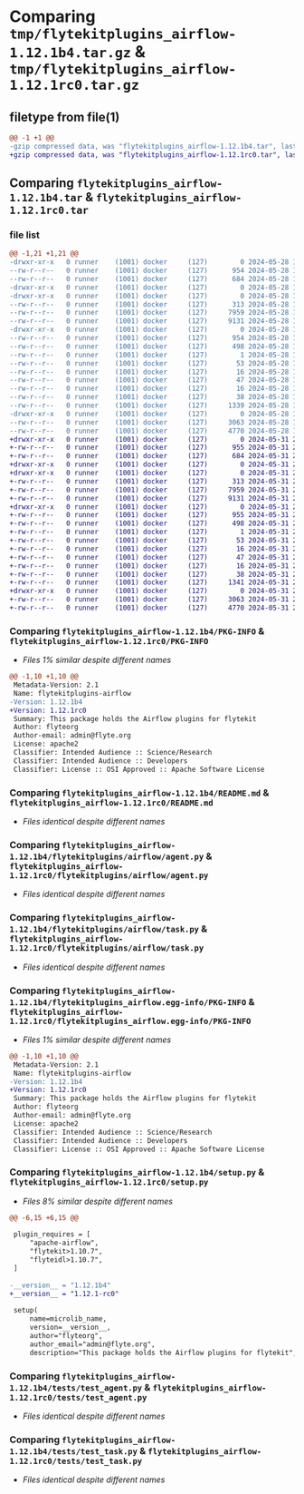 # Comparing `tmp/flytekitplugins_airflow-1.12.1b4.tar.gz` & `tmp/flytekitplugins_airflow-1.12.1rc0.tar.gz`

## filetype from file(1)

```diff
@@ -1 +1 @@
-gzip compressed data, was "flytekitplugins_airflow-1.12.1b4.tar", last modified: Tue May 28 15:50:21 2024, max compression
+gzip compressed data, was "flytekitplugins_airflow-1.12.1rc0.tar", last modified: Fri May 31 21:49:28 2024, max compression
```

## Comparing `flytekitplugins_airflow-1.12.1b4.tar` & `flytekitplugins_airflow-1.12.1rc0.tar`

### file list

```diff
@@ -1,21 +1,21 @@
-drwxr-xr-x   0 runner    (1001) docker     (127)        0 2024-05-28 15:50:21.059359 flytekitplugins_airflow-1.12.1b4/
--rw-r--r--   0 runner    (1001) docker     (127)      954 2024-05-28 15:50:21.059359 flytekitplugins_airflow-1.12.1b4/PKG-INFO
--rw-r--r--   0 runner    (1001) docker     (127)      684 2024-05-28 15:49:57.000000 flytekitplugins_airflow-1.12.1b4/README.md
-drwxr-xr-x   0 runner    (1001) docker     (127)        0 2024-05-28 15:50:21.059359 flytekitplugins_airflow-1.12.1b4/flytekitplugins/
-drwxr-xr-x   0 runner    (1001) docker     (127)        0 2024-05-28 15:50:21.059359 flytekitplugins_airflow-1.12.1b4/flytekitplugins/airflow/
--rw-r--r--   0 runner    (1001) docker     (127)      313 2024-05-28 15:49:57.000000 flytekitplugins_airflow-1.12.1b4/flytekitplugins/airflow/__init__.py
--rw-r--r--   0 runner    (1001) docker     (127)     7959 2024-05-28 15:49:57.000000 flytekitplugins_airflow-1.12.1b4/flytekitplugins/airflow/agent.py
--rw-r--r--   0 runner    (1001) docker     (127)     9131 2024-05-28 15:49:57.000000 flytekitplugins_airflow-1.12.1b4/flytekitplugins/airflow/task.py
-drwxr-xr-x   0 runner    (1001) docker     (127)        0 2024-05-28 15:50:21.059359 flytekitplugins_airflow-1.12.1b4/flytekitplugins_airflow.egg-info/
--rw-r--r--   0 runner    (1001) docker     (127)      954 2024-05-28 15:50:21.000000 flytekitplugins_airflow-1.12.1b4/flytekitplugins_airflow.egg-info/PKG-INFO
--rw-r--r--   0 runner    (1001) docker     (127)      498 2024-05-28 15:50:21.000000 flytekitplugins_airflow-1.12.1b4/flytekitplugins_airflow.egg-info/SOURCES.txt
--rw-r--r--   0 runner    (1001) docker     (127)        1 2024-05-28 15:50:21.000000 flytekitplugins_airflow-1.12.1b4/flytekitplugins_airflow.egg-info/dependency_links.txt
--rw-r--r--   0 runner    (1001) docker     (127)       53 2024-05-28 15:50:21.000000 flytekitplugins_airflow-1.12.1b4/flytekitplugins_airflow.egg-info/entry_points.txt
--rw-r--r--   0 runner    (1001) docker     (127)       16 2024-05-28 15:50:21.000000 flytekitplugins_airflow-1.12.1b4/flytekitplugins_airflow.egg-info/namespace_packages.txt
--rw-r--r--   0 runner    (1001) docker     (127)       47 2024-05-28 15:50:21.000000 flytekitplugins_airflow-1.12.1b4/flytekitplugins_airflow.egg-info/requires.txt
--rw-r--r--   0 runner    (1001) docker     (127)       16 2024-05-28 15:50:21.000000 flytekitplugins_airflow-1.12.1b4/flytekitplugins_airflow.egg-info/top_level.txt
--rw-r--r--   0 runner    (1001) docker     (127)       38 2024-05-28 15:50:21.059359 flytekitplugins_airflow-1.12.1b4/setup.cfg
--rw-r--r--   0 runner    (1001) docker     (127)     1339 2024-05-28 15:50:20.000000 flytekitplugins_airflow-1.12.1b4/setup.py
-drwxr-xr-x   0 runner    (1001) docker     (127)        0 2024-05-28 15:50:21.059359 flytekitplugins_airflow-1.12.1b4/tests/
--rw-r--r--   0 runner    (1001) docker     (127)     3063 2024-05-28 15:49:57.000000 flytekitplugins_airflow-1.12.1b4/tests/test_agent.py
--rw-r--r--   0 runner    (1001) docker     (127)     4770 2024-05-28 15:49:57.000000 flytekitplugins_airflow-1.12.1b4/tests/test_task.py
+drwxr-xr-x   0 runner    (1001) docker     (127)        0 2024-05-31 21:49:28.284996 flytekitplugins_airflow-1.12.1rc0/
+-rw-r--r--   0 runner    (1001) docker     (127)      955 2024-05-31 21:49:28.284996 flytekitplugins_airflow-1.12.1rc0/PKG-INFO
+-rw-r--r--   0 runner    (1001) docker     (127)      684 2024-05-31 21:49:04.000000 flytekitplugins_airflow-1.12.1rc0/README.md
+drwxr-xr-x   0 runner    (1001) docker     (127)        0 2024-05-31 21:49:28.284996 flytekitplugins_airflow-1.12.1rc0/flytekitplugins/
+drwxr-xr-x   0 runner    (1001) docker     (127)        0 2024-05-31 21:49:28.284996 flytekitplugins_airflow-1.12.1rc0/flytekitplugins/airflow/
+-rw-r--r--   0 runner    (1001) docker     (127)      313 2024-05-31 21:49:04.000000 flytekitplugins_airflow-1.12.1rc0/flytekitplugins/airflow/__init__.py
+-rw-r--r--   0 runner    (1001) docker     (127)     7959 2024-05-31 21:49:04.000000 flytekitplugins_airflow-1.12.1rc0/flytekitplugins/airflow/agent.py
+-rw-r--r--   0 runner    (1001) docker     (127)     9131 2024-05-31 21:49:04.000000 flytekitplugins_airflow-1.12.1rc0/flytekitplugins/airflow/task.py
+drwxr-xr-x   0 runner    (1001) docker     (127)        0 2024-05-31 21:49:28.284996 flytekitplugins_airflow-1.12.1rc0/flytekitplugins_airflow.egg-info/
+-rw-r--r--   0 runner    (1001) docker     (127)      955 2024-05-31 21:49:28.000000 flytekitplugins_airflow-1.12.1rc0/flytekitplugins_airflow.egg-info/PKG-INFO
+-rw-r--r--   0 runner    (1001) docker     (127)      498 2024-05-31 21:49:28.000000 flytekitplugins_airflow-1.12.1rc0/flytekitplugins_airflow.egg-info/SOURCES.txt
+-rw-r--r--   0 runner    (1001) docker     (127)        1 2024-05-31 21:49:28.000000 flytekitplugins_airflow-1.12.1rc0/flytekitplugins_airflow.egg-info/dependency_links.txt
+-rw-r--r--   0 runner    (1001) docker     (127)       53 2024-05-31 21:49:28.000000 flytekitplugins_airflow-1.12.1rc0/flytekitplugins_airflow.egg-info/entry_points.txt
+-rw-r--r--   0 runner    (1001) docker     (127)       16 2024-05-31 21:49:28.000000 flytekitplugins_airflow-1.12.1rc0/flytekitplugins_airflow.egg-info/namespace_packages.txt
+-rw-r--r--   0 runner    (1001) docker     (127)       47 2024-05-31 21:49:28.000000 flytekitplugins_airflow-1.12.1rc0/flytekitplugins_airflow.egg-info/requires.txt
+-rw-r--r--   0 runner    (1001) docker     (127)       16 2024-05-31 21:49:28.000000 flytekitplugins_airflow-1.12.1rc0/flytekitplugins_airflow.egg-info/top_level.txt
+-rw-r--r--   0 runner    (1001) docker     (127)       38 2024-05-31 21:49:28.284996 flytekitplugins_airflow-1.12.1rc0/setup.cfg
+-rw-r--r--   0 runner    (1001) docker     (127)     1341 2024-05-31 21:49:27.000000 flytekitplugins_airflow-1.12.1rc0/setup.py
+drwxr-xr-x   0 runner    (1001) docker     (127)        0 2024-05-31 21:49:28.284996 flytekitplugins_airflow-1.12.1rc0/tests/
+-rw-r--r--   0 runner    (1001) docker     (127)     3063 2024-05-31 21:49:04.000000 flytekitplugins_airflow-1.12.1rc0/tests/test_agent.py
+-rw-r--r--   0 runner    (1001) docker     (127)     4770 2024-05-31 21:49:04.000000 flytekitplugins_airflow-1.12.1rc0/tests/test_task.py
```

### Comparing `flytekitplugins_airflow-1.12.1b4/PKG-INFO` & `flytekitplugins_airflow-1.12.1rc0/PKG-INFO`

 * *Files 1% similar despite different names*

```diff
@@ -1,10 +1,10 @@
 Metadata-Version: 2.1
 Name: flytekitplugins-airflow
-Version: 1.12.1b4
+Version: 1.12.1rc0
 Summary: This package holds the Airflow plugins for flytekit
 Author: flyteorg
 Author-email: admin@flyte.org
 License: apache2
 Classifier: Intended Audience :: Science/Research
 Classifier: Intended Audience :: Developers
 Classifier: License :: OSI Approved :: Apache Software License
```

### Comparing `flytekitplugins_airflow-1.12.1b4/README.md` & `flytekitplugins_airflow-1.12.1rc0/README.md`

 * *Files identical despite different names*

### Comparing `flytekitplugins_airflow-1.12.1b4/flytekitplugins/airflow/agent.py` & `flytekitplugins_airflow-1.12.1rc0/flytekitplugins/airflow/agent.py`

 * *Files identical despite different names*

### Comparing `flytekitplugins_airflow-1.12.1b4/flytekitplugins/airflow/task.py` & `flytekitplugins_airflow-1.12.1rc0/flytekitplugins/airflow/task.py`

 * *Files identical despite different names*

### Comparing `flytekitplugins_airflow-1.12.1b4/flytekitplugins_airflow.egg-info/PKG-INFO` & `flytekitplugins_airflow-1.12.1rc0/flytekitplugins_airflow.egg-info/PKG-INFO`

 * *Files 1% similar despite different names*

```diff
@@ -1,10 +1,10 @@
 Metadata-Version: 2.1
 Name: flytekitplugins-airflow
-Version: 1.12.1b4
+Version: 1.12.1rc0
 Summary: This package holds the Airflow plugins for flytekit
 Author: flyteorg
 Author-email: admin@flyte.org
 License: apache2
 Classifier: Intended Audience :: Science/Research
 Classifier: Intended Audience :: Developers
 Classifier: License :: OSI Approved :: Apache Software License
```

### Comparing `flytekitplugins_airflow-1.12.1b4/setup.py` & `flytekitplugins_airflow-1.12.1rc0/setup.py`

 * *Files 8% similar despite different names*

```diff
@@ -6,15 +6,15 @@
 
 plugin_requires = [
     "apache-airflow",
     "flytekit>1.10.7",
     "flyteidl>1.10.7",
 ]
 
-__version__ = "1.12.1b4"
+__version__ = "1.12.1-rc0"
 
 setup(
     name=microlib_name,
     version=__version__,
     author="flyteorg",
     author_email="admin@flyte.org",
     description="This package holds the Airflow plugins for flytekit",
```

### Comparing `flytekitplugins_airflow-1.12.1b4/tests/test_agent.py` & `flytekitplugins_airflow-1.12.1rc0/tests/test_agent.py`

 * *Files identical despite different names*

### Comparing `flytekitplugins_airflow-1.12.1b4/tests/test_task.py` & `flytekitplugins_airflow-1.12.1rc0/tests/test_task.py`

 * *Files identical despite different names*

